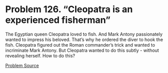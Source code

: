 # Problem 126. “Cleopatra is an experienced fisherman”

The Egyptian queen Cleopatra loved to fish. And Mark Antony passionately wanted to impress his beloved. That’s why he ordered the diver to hook the fish. Cleopatra figured out the Roman commander’s trick and wanted to incriminate Mark Antony. But Cleopatra wanted to do this subtly - without revealing herself. How to do this?

[Problem Source](https://www.trizland.ru/tasks/1814/)
